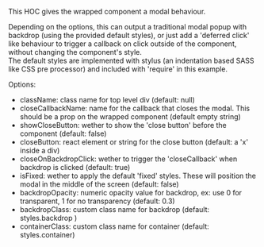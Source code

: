 This HOC gives the wrapped component a modal behaviour.  

Depending on the options, this can output a traditional modal popup with backdrop (using the provided default styles), or just
add a 'deferred click' like behaviour to trigger a callback on click outside of the component,
without changing the component's style.  
The default styles are implemented with stylus (an indentation based SASS like CSS pre processor) and included with 'require' in this example.  


Options:

 * className:  class name for top level div (default: null)
 * closeCallbackName: name for the callback that closes the modal. This should be a prop on the wrapped component (default empty string)
 * showCloseButton: wether to show the 'close button' before the component (default: false)
 * closeButton: react element or string for the close button (default: a 'x' inside a div)
 * closeOnBackdropClick: wether to trigger the 'closeCallback' when backdrop is clicked (default: true)
 * isFixed: wether to apply the default 'fixed' styles. These will position the modal in the middle of the screen (default: false)
 * backdropOpacity: numeric opacity value for backdrop, ex: use 0 for transparent, 1 for no transparency (default: 0.3)
 * backdropClass: custom class name for backdrop (default: styles.backdrop )
 * containerClass: custom class name for container (default: styles.container)
